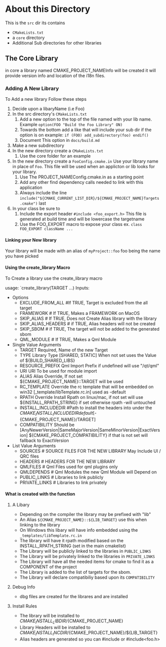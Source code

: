 # About this Directory
This is the `src` dir its contains

  - `CMakeLists.txt`
  - a `core` directory
  - Additional Sub directories for other libraries

## The Core Library
 in core a library named CMAKE_PROJECT_NAMEInfo will be created it will provide version info and location of the i18n files.

### Adding A New Library
 To Add a new library Follow these steps

  1. Decide upon a libaryName (i.e Foo)
  2. In the src directory's `CMakeLists.txt`
      1. Add a new option to the top of the file named with your lib name. Example `option(FOO "Build the Foo Library" ON)`
      2. Towards the bottom add a like that will include your sub dir if the option is on example: `if (FOO) add_subdirectory(foo) endif()`
      3. Document This option in `docs/build.md`
  3. Make a new subdirectory
  4. In the new directory create a `CMakeLists.txt`
     1. Use the core folder for an example
  5. In the new directory create a `FooConfig.cmake.in` Use your library name in place of `Foo`. This file will be used when an applicton or lib looks for your library.
     1. Use The PROJECT_NAMEConfig.cmake.in as a starting point
     2. Add any other find dependency calls needed to link with this application
     3. Always include the line `include("${CMAKE_CURRENT_LIST_DIR}/${CMAKE_PROJECT_NAME}Targets.cmake")` last
  6. In your class be sure to
     1. Include the export header `#include <foo_export.h>` This file is generated at build time and will be lowercase the targetname
     2. Use the FOO_EXPORT macro to expose your class ex. `class FOO_EXPORT className ...`

#### Linking your New library
 Your library will be made with an alias of `myProject::foo` foo being the name you have picked

#### Using the create_library Macro
To Create a library use the create_library macro

usage: `create_library(TARGET <name> ...)
Inputs:
   - Options
      - EXCLUDE_FROM_ALL #If TRUE, Target is excluded from the all target
      - FRAMEWORK # If TRUE, Makes a FRAMEWORK on MacOS
      - SKIP_ALIAS # If TRUE, Does not Create Alias library with the library
      - SKIP_ALIAS_HEADERS # if TRUE, Alias headers will not be created
      - SKIP_SBOM # if TRUE, The target will not be added to the generated sbom
      - QML_MODULE # If TRUE, Makes a Qml Module
   - Single Value Arguments
      -  TARGET Required, Name of the new Target
      -  TYPE   Library Type [SHARED, STATIC] When not set uses the Value of ${BUILD_SHARED_LIBS}
      -  RESOURCE_PREFIX  Qml Import Prefix if undefined will use "/qt/qml"
      -  URI URI To be used for module import
      -  ALIAS Alias Override, If not set ${CMAKE_PROJECT_NAME}::TARGET will be used
      -  RC_TEMPLATE Override the rc template that will be embedded on win32 [_template/libTemplate.rc.in] used as -default
      -  RPATH Override Install Rpath on linux/mac, if not set will use ${INSTALL_RPATH_STRING} if set otherwise rpath -will untouched
      -  INSTALL_INCLUDEDIR #Path to install the headers into under the ${CMAKE_INSTALL_INCLUDEDIR} default[$-{CMAKE_PROJECT_NAME}/TARGET]
      -  COMPATIBILITY  Should be [AnyNewerVersion|SameMajorVersion|SameMinorVersion|ExactVersion] ${CMAKE_PROJECT_COMPATIBILITY} if that is not set will fallback to ExactVersion
   - List Value Arguments
      -  SOURCES  # SOURCE FILES FOR THE NEW LIBRARY May Include UI / QRC files
      -  HEADERS  # HEADERS FOR THE NEW LIBRARY
      -  QMLFILES # Qml Files used for qml plugins only
      -  QMLDEPENDS # Qml Modules the new Qml Module will Depend on
      -  PUBLIC_LINKS # Libraries to link publicly
      -  PRIVATE_LINKS # Libraries to link privately
#### What is created with the function

  1. A Libary
     - Depending on the compiler the library may be prefixed with "lib"
     - An Alias `${CMAKE_PROJECT_NAME}::${LIB_TARGET}` use this when linking to the library
     - On Windows this libary will have info embedded using the `_templates/libTemplate.rc.in`
     - The library will have it rpath modified based on the INSTALL_RPATH_STRING (set in the main cmakelist)
     - The Library will be publicly linked to the libraries in `PUBLIC_LINKS`
     - The Library will be privately linked to the libraries in `PRIVATE_LINKS`
     - The Library will have all the needed items for cmake to find it as a COMPONENT of the project
     - The Library is added to the list of targets for the sbom.
     - The Library will declare compatibiliy based upon its `COMPATIBILITY`

  2. Debug Info
     - dbg files are created for the librares and are installed

  3. Install Rules
     - The library will be installed to ${CMAKE_INSTALL_LIBDIR}/${CMAKE_PROJECT_NAME}
     - Library Headers will be installed to ${CMAKE_INSTALL_INCDIR}/${CMAKE_PROJECT_NAME}/${LIB_TARGET}
     - Alias headers are generated so you can #include<foo> or #include<foo.h>

